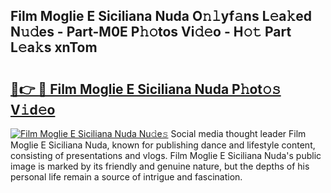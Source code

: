 ## Film Moglie E Siciliana Nuda O𝚗𝚕yf𝚊ns L𝚎a𝚔ed N𝚞𝚍es - Part-M0E P𝚑𝚘tos Vi𝚍𝚎o - H𝚘𝚝 Part L𝚎a𝚔s xnTom

# <h2><a href="http://kf8t1f.oniu.top/?m=Film+Moglie+E+Siciliana+Nuda">🔗👉 🔴 Film Moglie E Siciliana Nuda P𝚑ot𝚘𝚜 V𝚒d𝚎o</a></h2>

[![Film Moglie E Siciliana Nuda Nu𝚍e𝚜](https://i.imgur.com/0qMVB7G.gif)](http://kf8t1f.oniu.top/?m=Film+Moglie+E+Siciliana+Nuda)
Social media thought leader Film Moglie E Siciliana Nuda, known for publishing dance and lifestyle content, consisting of presentations and vlogs. Film Moglie E Siciliana Nuda's public image is marked by its friendly and genuine nature, but the depths of his personal life remain a source of intrigue and fascination.  

